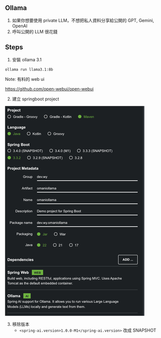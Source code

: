 ## Ollama

1. 如果你想要使用 private LLM，不想把私人資料分享給公開的 GPT, Gemini, OpenAI
2. 呼叫公開的 LLM 很花錢

## Steps

1. 安裝 ollama 3.1

```
ollama run llama3.1:8b
```
Note: 有料的 web ui

https://github.com/open-webui/open-webui

2. 建立 springboot project

![image-20240806140229158](/src/main/resources/static/img/img.png)

3. 移除版本
   - `<spring-ai.version>1.0.0-M1</spring-ai.version>` 改成 SNAPSHOT
